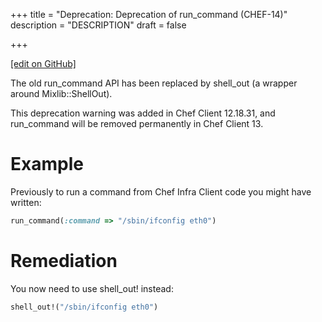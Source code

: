 +++
title = "Deprecation: Deprecation of run_command (CHEF-14)"
description = "DESCRIPTION"
draft = false




  
    
    
    
    
+++    

[\[edit on
GitHub\]](https://github.com/chef/chef-web-docs/blob/master/chef_master/source/deprecations_run_command.rst)

The old run_command API has been replaced by shell_out (a wrapper
around Mixlib::ShellOut).

This deprecation warning was added in Chef Client 12.18.31, and
run_command will be removed permanently in Chef Client 13.

Example
=======

Previously to run a command from Chef Infra Client code you might have
written:

``` ruby
run_command(:command => "/sbin/ifconfig eth0")
```

Remediation
===========

You now need to use shell_out! instead:

``` ruby
shell_out!("/sbin/ifconfig eth0")
```
